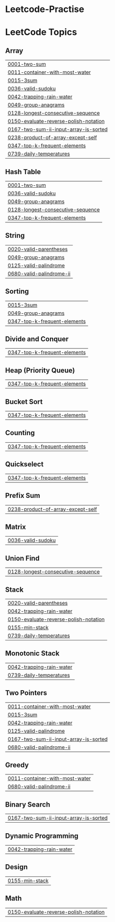 # Leetcode-Practise
<!---LeetCode Topics Start-->
# LeetCode Topics
## Array
|  |
| ------- |
| [0001-two-sum](https://github.com/thisisgaurab/Leetcode-Practise/tree/master/0001-two-sum) |
| [0011-container-with-most-water](https://github.com/thisisgaurab/Leetcode-Practise/tree/master/0011-container-with-most-water) |
| [0015-3sum](https://github.com/thisisgaurab/Leetcode-Practise/tree/master/0015-3sum) |
| [0036-valid-sudoku](https://github.com/thisisgaurab/Leetcode-Practise/tree/master/0036-valid-sudoku) |
| [0042-trapping-rain-water](https://github.com/thisisgaurab/Leetcode-Practise/tree/master/0042-trapping-rain-water) |
| [0049-group-anagrams](https://github.com/thisisgaurab/Leetcode-Practise/tree/master/0049-group-anagrams) |
| [0128-longest-consecutive-sequence](https://github.com/thisisgaurab/Leetcode-Practise/tree/master/0128-longest-consecutive-sequence) |
| [0150-evaluate-reverse-polish-notation](https://github.com/thisisgaurab/Leetcode-Practise/tree/master/0150-evaluate-reverse-polish-notation) |
| [0167-two-sum-ii-input-array-is-sorted](https://github.com/thisisgaurab/Leetcode-Practise/tree/master/0167-two-sum-ii-input-array-is-sorted) |
| [0238-product-of-array-except-self](https://github.com/thisisgaurab/Leetcode-Practise/tree/master/0238-product-of-array-except-self) |
| [0347-top-k-frequent-elements](https://github.com/thisisgaurab/Leetcode-Practise/tree/master/0347-top-k-frequent-elements) |
| [0739-daily-temperatures](https://github.com/thisisgaurab/Leetcode-Practise/tree/master/0739-daily-temperatures) |
## Hash Table
|  |
| ------- |
| [0001-two-sum](https://github.com/thisisgaurab/Leetcode-Practise/tree/master/0001-two-sum) |
| [0036-valid-sudoku](https://github.com/thisisgaurab/Leetcode-Practise/tree/master/0036-valid-sudoku) |
| [0049-group-anagrams](https://github.com/thisisgaurab/Leetcode-Practise/tree/master/0049-group-anagrams) |
| [0128-longest-consecutive-sequence](https://github.com/thisisgaurab/Leetcode-Practise/tree/master/0128-longest-consecutive-sequence) |
| [0347-top-k-frequent-elements](https://github.com/thisisgaurab/Leetcode-Practise/tree/master/0347-top-k-frequent-elements) |
## String
|  |
| ------- |
| [0020-valid-parentheses](https://github.com/thisisgaurab/Leetcode-Practise/tree/master/0020-valid-parentheses) |
| [0049-group-anagrams](https://github.com/thisisgaurab/Leetcode-Practise/tree/master/0049-group-anagrams) |
| [0125-valid-palindrome](https://github.com/thisisgaurab/Leetcode-Practise/tree/master/0125-valid-palindrome) |
| [0680-valid-palindrome-ii](https://github.com/thisisgaurab/Leetcode-Practise/tree/master/0680-valid-palindrome-ii) |
## Sorting
|  |
| ------- |
| [0015-3sum](https://github.com/thisisgaurab/Leetcode-Practise/tree/master/0015-3sum) |
| [0049-group-anagrams](https://github.com/thisisgaurab/Leetcode-Practise/tree/master/0049-group-anagrams) |
| [0347-top-k-frequent-elements](https://github.com/thisisgaurab/Leetcode-Practise/tree/master/0347-top-k-frequent-elements) |
## Divide and Conquer
|  |
| ------- |
| [0347-top-k-frequent-elements](https://github.com/thisisgaurab/Leetcode-Practise/tree/master/0347-top-k-frequent-elements) |
## Heap (Priority Queue)
|  |
| ------- |
| [0347-top-k-frequent-elements](https://github.com/thisisgaurab/Leetcode-Practise/tree/master/0347-top-k-frequent-elements) |
## Bucket Sort
|  |
| ------- |
| [0347-top-k-frequent-elements](https://github.com/thisisgaurab/Leetcode-Practise/tree/master/0347-top-k-frequent-elements) |
## Counting
|  |
| ------- |
| [0347-top-k-frequent-elements](https://github.com/thisisgaurab/Leetcode-Practise/tree/master/0347-top-k-frequent-elements) |
## Quickselect
|  |
| ------- |
| [0347-top-k-frequent-elements](https://github.com/thisisgaurab/Leetcode-Practise/tree/master/0347-top-k-frequent-elements) |
## Prefix Sum
|  |
| ------- |
| [0238-product-of-array-except-self](https://github.com/thisisgaurab/Leetcode-Practise/tree/master/0238-product-of-array-except-self) |
## Matrix
|  |
| ------- |
| [0036-valid-sudoku](https://github.com/thisisgaurab/Leetcode-Practise/tree/master/0036-valid-sudoku) |
## Union Find
|  |
| ------- |
| [0128-longest-consecutive-sequence](https://github.com/thisisgaurab/Leetcode-Practise/tree/master/0128-longest-consecutive-sequence) |
## Stack
|  |
| ------- |
| [0020-valid-parentheses](https://github.com/thisisgaurab/Leetcode-Practise/tree/master/0020-valid-parentheses) |
| [0042-trapping-rain-water](https://github.com/thisisgaurab/Leetcode-Practise/tree/master/0042-trapping-rain-water) |
| [0150-evaluate-reverse-polish-notation](https://github.com/thisisgaurab/Leetcode-Practise/tree/master/0150-evaluate-reverse-polish-notation) |
| [0155-min-stack](https://github.com/thisisgaurab/Leetcode-Practise/tree/master/0155-min-stack) |
| [0739-daily-temperatures](https://github.com/thisisgaurab/Leetcode-Practise/tree/master/0739-daily-temperatures) |
## Monotonic Stack
|  |
| ------- |
| [0042-trapping-rain-water](https://github.com/thisisgaurab/Leetcode-Practise/tree/master/0042-trapping-rain-water) |
| [0739-daily-temperatures](https://github.com/thisisgaurab/Leetcode-Practise/tree/master/0739-daily-temperatures) |
## Two Pointers
|  |
| ------- |
| [0011-container-with-most-water](https://github.com/thisisgaurab/Leetcode-Practise/tree/master/0011-container-with-most-water) |
| [0015-3sum](https://github.com/thisisgaurab/Leetcode-Practise/tree/master/0015-3sum) |
| [0042-trapping-rain-water](https://github.com/thisisgaurab/Leetcode-Practise/tree/master/0042-trapping-rain-water) |
| [0125-valid-palindrome](https://github.com/thisisgaurab/Leetcode-Practise/tree/master/0125-valid-palindrome) |
| [0167-two-sum-ii-input-array-is-sorted](https://github.com/thisisgaurab/Leetcode-Practise/tree/master/0167-two-sum-ii-input-array-is-sorted) |
| [0680-valid-palindrome-ii](https://github.com/thisisgaurab/Leetcode-Practise/tree/master/0680-valid-palindrome-ii) |
## Greedy
|  |
| ------- |
| [0011-container-with-most-water](https://github.com/thisisgaurab/Leetcode-Practise/tree/master/0011-container-with-most-water) |
| [0680-valid-palindrome-ii](https://github.com/thisisgaurab/Leetcode-Practise/tree/master/0680-valid-palindrome-ii) |
## Binary Search
|  |
| ------- |
| [0167-two-sum-ii-input-array-is-sorted](https://github.com/thisisgaurab/Leetcode-Practise/tree/master/0167-two-sum-ii-input-array-is-sorted) |
## Dynamic Programming
|  |
| ------- |
| [0042-trapping-rain-water](https://github.com/thisisgaurab/Leetcode-Practise/tree/master/0042-trapping-rain-water) |
## Design
|  |
| ------- |
| [0155-min-stack](https://github.com/thisisgaurab/Leetcode-Practise/tree/master/0155-min-stack) |
## Math
|  |
| ------- |
| [0150-evaluate-reverse-polish-notation](https://github.com/thisisgaurab/Leetcode-Practise/tree/master/0150-evaluate-reverse-polish-notation) |
<!---LeetCode Topics End-->